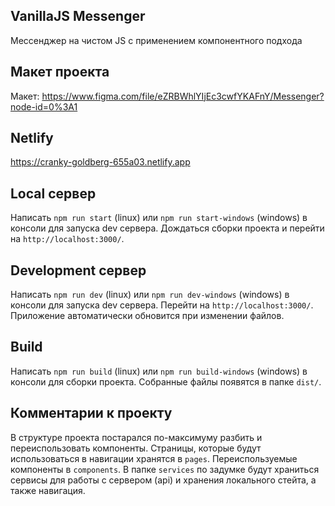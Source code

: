 ## VanillaJS Messenger

Мессенджер на чистом JS с применением компонентного подхода

## Макет проекта

Макет: https://www.figma.com/file/eZRBWhlYIjEc3cwfYKAFnY/Messenger?node-id=0%3A1

## Netlify

https://cranky-goldberg-655a03.netlify.app

## Local сервер

Написать `npm run start` (linux) или `npm run start-windows` (windows) в консоли для запуска dev сервера. Дождаться сборки проекта и перейти на `http://localhost:3000/`.

## Development сервер

Написать `npm run dev` (linux) или `npm run dev-windows` (windows) в консоли для запуска dev сервера. Перейти на `http://localhost:3000/`. Приложение автоматически обновится при изменении файлов.

## Build

Написать `npm run build` (linux) или `npm run build-windows` (windows) в консоли для сборки проекта. Собранные файлы появятся в папке `dist/`.

## Комментарии к проекту

В структуре проекта постарался по-максимуму разбить и переиспользовать компоненты. Страницы, которые будут использоваться в навигации хранятся в `pages`. Переиспользуемые компоненты в `components`. В папке `services` по задумке будут храниться сервисы для работы с сервером (api) и хранения локального стейта, а также навигация.